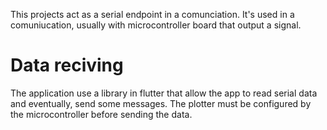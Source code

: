 This projects act as a serial endpoint in a comunciation. It's used in a comuniucation, usually with microcontroller board that output a signal.

# Data reciving

The application use a library in flutter that allow the app to read serial data and eventually, send some messages.
The plotter must be configured by the microcontroller before sending the data.

